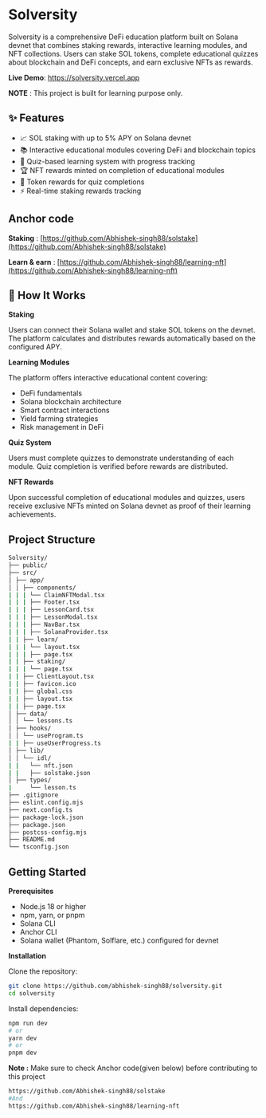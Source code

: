 
# Solversity

Solversity is a comprehensive DeFi education platform built on Solana devnet that combines staking rewards, interactive learning modules, and NFT collections. Users can stake SOL tokens, complete educational quizzes about blockchain and DeFi concepts, and earn exclusive NFTs as rewards.

**Live Demo**: https://solversity.vercel.app

**NOTE** : This project is built for learning purpose only.


## ✨ Features

- 📈 SOL staking with up to 5% APY on Solana devnet
- 📚 Interactive educational modules covering DeFi and blockchain topics
- 🎯 Quiz-based learning system with progress tracking
- 🏆 NFT rewards minted on completion of educational modules
- 💎 Token rewards for quiz completions
- ⚡ Real-time staking rewards tracking


## Anchor code

**Staking** : [https://github.com/Abhishek-singh88/solstake](https://github.com/Abhishek-singh88/solstake)

**Learn & earn** : [https://github.com/Abhishek-singh88/learning-nft](https://github.com/Abhishek-singh88/learning-nft)


## 📖 How It Works

**Staking**

Users can connect their Solana wallet and stake SOL tokens on the devnet. The platform calculates and distributes rewards automatically based on the configured APY.

**Learning Modules**

The platform offers interactive educational content covering:

- DeFi fundamentals
- Solana blockchain architecture
- Smart contract interactions
- Yield farming strategies
- Risk management in DeFi

**Quiz System**

Users must complete quizzes to demonstrate understanding of each module. Quiz completion is verified before rewards are distributed.

**NFT Rewards**

Upon successful completion of educational modules and quizzes, users receive exclusive NFTs minted on Solana devnet as proof of their learning achievements.

## Project Structure

```bash
Solversity/
├── public/
├── src/
│ ├── app/
│ │ ├── components/
| | | └── ClaimNFTModal.tsx
| | | ├── Footer.tsx
| | | ├── LessonCard.tsx
| | | ├── LessonModal.tsx
| | | ├── NavBar.tsx
| | | ├── SolanaProvider.tsx
| | ├── learn/
| | | └── layout.tsx
| | | ├── page.tsx
| | ├── staking/
| | | └── page.tsx
| | ├── ClientLayout.tsx
| | ├── favicon.ico
| | ├── global.css
| | ├── layout.tsx
| | ├── page.tsx
│ ├── data/
│ │ └── lessons.ts
│ ├── hooks/
│ │ └── useProgram.ts
| | ├── useUserProgress.ts
│ ├── lib/
│ │ └── idl/
| |   └── nft.json
| |   ├── solstake.json
│ ├── types/
|     └── lesson.ts
├── .gitignore
├── eslint.config.mjs
├── next.config.ts
├── package-lock.json
├── package.json
├── postcss-config.mjs
├── README.md
└── tsconfig.json
```

## Getting Started

**Prerequisites**

- Node.js 18 or higher
- npm, yarn, or pnpm
- Solana CLI
- Anchor CLI
- Solana wallet (Phantom, Solflare, etc.) configured for devnet

**Installation**

Clone the repository:

```bash
git clone https://github.com/abhishek-singh88/solversity.git
cd solversity
```

Install dependencies:

```bash
npm run dev
# or
yarn dev
# or
pnpm dev
```

**Note :** Make sure to check Anchor code(given below) before contributing to this project
```bash
https://github.com/Abhishek-singh88/solstake
#And
https://github.com/Abhishek-singh88/learning-nft
```

